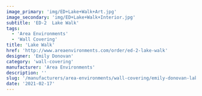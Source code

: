 ```yaml
---
image_primary: 'img/ED+Lake+Walk+Art.jpg'
image_secondary: 'img/ED+Lake+Walk+Interior.jpg'
subtitle: 'ED-2  Lake Walk'
tags:
  - 'Area Environments'
  - 'Wall Covering'
title: 'Lake Walk'
href: 'http://www.areaenvironments.com/order/ed-2-lake-walk'
designer: 'Emily Donovan'
category: 'wall-covering'
manufacturer: 'Area Environments'
description: ''
slug: '/manufacturers/area-environments/wall-covering/emily-donovan-lake-walk'
date: '2021-02-17'
---
```

